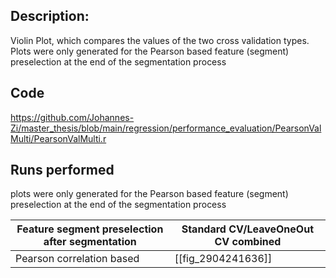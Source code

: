 ## Description:
Violin Plot, which compares the values of the two cross validation types. Plots were only generated for the Pearson based feature (segment) preselection at the end of the segmentation process
## Code
https://github.com/Johannes-Zi/master_thesis/blob/main/regression/performance_evaluation/PearsonValMulti/PearsonValMulti.r

## Runs performed
plots were only generated for the Pearson based feature (segment) preselection at the end of the segmentation process

| Feature segment preselection after segmentation | Standard CV/LeaveOneOut CV combined |
| ----------------------------------------------- | ----------------------------------- |
| Pearson correlation based                       | [[fig_2904241636]]                  |
